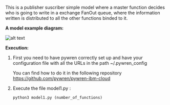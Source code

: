 This is a publisher suscriber simple model where a master function decides who is going to write in a exchange FanOut queue, where the information written is distributed to all the other functions binded to it.

**A model example diagram:**

![alt text](https://i.ibb.co/R4n7B6P/Model1.png)

**Execution:**

  1.  First you need to have pywren correctly set up and have your configuration file with all the URLs in the path ~/.pywren_config 
      
      You can find how to do it in the following repository https://github.com/pywren/pywren-ibm-cloud
  
  2.  Execute the file model1.py :
  
      ```
      python3 model1.py (number_of_functions)
      ```

